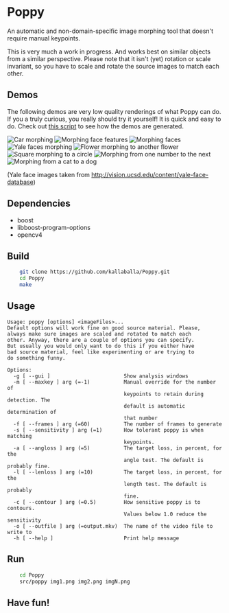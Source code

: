 # Poppy
An automatic and non-domain-specific image morphing tool that doesn't require manual keypoints.

This is very much a work in progress. And works best on similar objects from a similar perspective.
Please note that it isn't (yet) rotation or scale invariant, so you have to scale and rotate the source images to match each other.

## Demos
The following demos are very low quality renderings of what Poppy can do. If you a truly curious, you really should try it yourself! It is quick and easy to do. Check out [this script](https://github.com/kallaballa/Poppy/blob/main/make_demos.sh) to see how the demos are generated.

![Car morphing](https://github.com/kallaballa/Poppy/blob/main/demo/cars.gif?raw=true)
![Morphing face features](https://github.com/kallaballa/Poppy/blob/main/demo/browns.gif?raw=true)
![Morphing faces](https://github.com/kallaballa/Poppy/blob/main/demo/faces.gif?raw=true)
![Yale faces morphing](https://github.com/kallaballa/Poppy/blob/main/demo/yalefaces.gif?raw=true)
![Flower morphing to another flower](https://github.com/kallaballa/Poppy/blob/main/demo/flowers.gif?raw=true)
![Square morphing to a circle](https://github.com/kallaballa/Poppy/blob/main/demo/squarecircle.gif?raw=true)
![Morphing from one number to the next](https://github.com/kallaballa/Poppy/blob/main/demo/numbers.gif?raw=true)
![Morphing from a cat to a dog](https://github.com/kallaballa/Poppy/blob/main/demo/catdog.gif?raw=true)

(Yale face images taken from http://vision.ucsd.edu/content/yale-face-database)

## Dependencies
* boost
* libboost-program-options
* opencv4

## Build

```bash
    git clone https://github.com/kallaballa/Poppy.git
    cd Poppy
    make
```

## Usage
```
Usage: poppy [options] <imageFiles>...
Default options will work fine on good source material. Please,
always make sure images are scaled and rotated to match each
other. Anyway, there are a couple of options you can specify.
But usually you would only want to do this if you either have
bad source material, feel like experimenting or are trying to
do something funny.

Options:
  -g [ --gui ]                        Show analysis windows
  -m [ --maxkey ] arg (=-1)           Manual override for the number of 
                                      keypoints to retain during detection. The
                                      default is automatic determination of 
                                      that number
  -f [ --frames ] arg (=60)           The number of frames to generate
  -s [ --sensitivity ] arg (=1)       How tolerant poppy is when matching 
                                      keypoints.
  -a [ --angloss ] arg (=5)           The target loss, in percent, for the 
                                      angle test. The default is probably fine.
  -l [ --lenloss ] arg (=10)          The target loss, in percent, for the 
                                      length test. The default is probably 
                                      fine.
  -c [ --contour ] arg (=0.5)         How sensitive poppy is to contours. 
                                      Values below 1.0 reduce the sensitivity
  -o [ --outfile ] arg (=output.mkv)  The name of the video file to write to
  -h [ --help ]                       Print help message
```

## Run

```bash
    cd Poppy
    src/poppy img1.png img2.png imgN.png
```

## Have fun!

